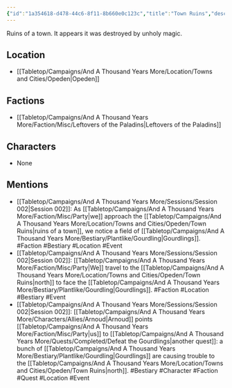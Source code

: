 ```yaml
---
{"id":"1a354618-d478-44c6-8f11-8b660e0c123c","title":"Town Ruins","description":"Ruins of a town. It appears it was destroyed by unholy magic.","isCurrentLocation":false,"publish":true,"date_created":"Thursday, March 2nd 2023, 5:49:18 pm","date_modified":"Saturday, April 13th 2024, 11:44:57 pm","cssclasses":["mado-heading"],"path":"Tabletop/Campaigns/And A Thousand Years More/Location/Towns and Cities/Opeden/Town Ruins.md","permalink":"/tabletop/campaigns/and-a-thousand-years-more/location/towns-and-cities/opeden/town-ruins/","PassFrontmatter":true}
---
```



Ruins of a town. It appears it was destroyed by unholy magic.

## Location

- [[Tabletop/Campaigns/And A Thousand Years More/Location/Towns and Cities/Opeden\|Opeden]]

## Factions

- [[Tabletop/Campaigns/And A Thousand Years More/Faction/Misc/Leftovers of the Paladins\|Leftovers of the Paladins]]

## Characters

- None

## Mentions

- [[Tabletop/Campaigns/And A Thousand Years More/Sessions/Session 002\|Session 002]]: As [[Tabletop/Campaigns/And A Thousand Years More/Faction/Misc/Party\|we]] approach the [[Tabletop/Campaigns/And A Thousand Years More/Location/Towns and Cities/Opeden/Town Ruins\|ruins of a town]], we notice a field of [[Tabletop/Campaigns/And A Thousand Years More/Bestiary/Plantlike/Gourdling\|Gourdlings]]. #Faction #Bestiary #Location #Event
- [[Tabletop/Campaigns/And A Thousand Years More/Sessions/Session 002\|Session 002]]: [[Tabletop/Campaigns/And A Thousand Years More/Faction/Misc/Party\|We]] travel to the [[Tabletop/Campaigns/And A Thousand Years More/Location/Towns and Cities/Opeden/Town Ruins\|north]] to face the [[Tabletop/Campaigns/And A Thousand Years More/Bestiary/Plantlike/Gourdling\|Gourdlings]]. #Faction #Location #Bestiary #Event
- [[Tabletop/Campaigns/And A Thousand Years More/Sessions/Session 002\|Session 002]]: [[Tabletop/Campaigns/And A Thousand Years More/Characters/Allies/Arnoud\|Arnoud]] points [[Tabletop/Campaigns/And A Thousand Years More/Faction/Misc/Party\|us]] to [[Tabletop/Campaigns/And A Thousand Years More/Quests/Completed/Defeat the Gourdlings\|another quest]]: a bunch of [[Tabletop/Campaigns/And A Thousand Years More/Bestiary/Plantlike/Gourdling\|Gourdlings]] are causing trouble to the [[Tabletop/Campaigns/And A Thousand Years More/Location/Towns and Cities/Opeden/Town Ruins\|north]]. #Bestiary #Character #Faction #Quest #Location #Event

